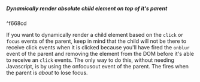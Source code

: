 ##### Dynamically render absolute child element on top of it's parent

^f668cd

If you want to dynamically render a child element based on the `click` or `focus` events of the parent, keep in mind that the child will not be there to receive click events when it is clicked because you'll have fired the `onblur` event of the parent and removing the element from the DOM before it's able to receive an `click` events.
	The only way to do this, without needing Javascript, is by using the onfocusout event of the parent. The fires when the parent is *about* to lose focus.

